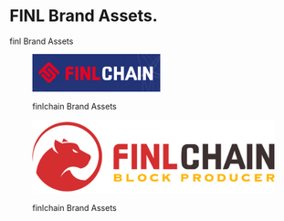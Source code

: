 # FINL Brand Assets.
finl Brand Assets

<figure><img src="../.gitbook/assets/finlchain1.png" alt=""><figcaption><p>finlchain Brand Assets</p></figcaption></figure>

<figure><img src="../.gitbook/assets/finlchain_signature_logo.png" alt=""><figcaption><p>finlchain Brand Assets</p></figcaption></figure>
